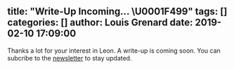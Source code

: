 title: "Write-Up Incoming... \U0001F499"
tags: []
categories: []
author: Louis Grenard
date: 2019-02-10 17:09:00
---
Thanks a lot for your interest in Leon. A write-up is coming soon.
You can subcribe to the [newsletter](https://getleon.ai) to stay updated.